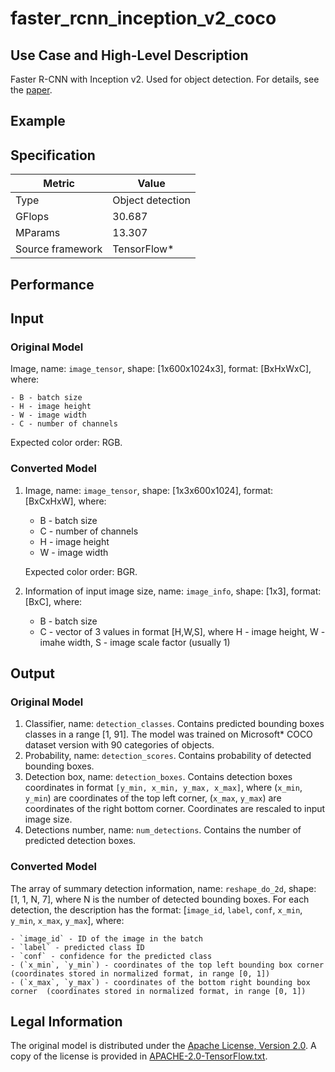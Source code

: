 # faster_rcnn_inception_v2_coco

## Use Case and High-Level Description

Faster R-CNN with Inception v2. Used for object detection. For details, see the [paper](https://arxiv.org/pdf/1506.01497v3.pdf).

## Example

## Specification

| Metric                          | Value                                     |
|---------------------------------|-------------------------------------------|
| Type                            | Object detection                          |
| GFlops                          | 30.687                                    |
| MParams                         | 13.307                                    |
| Source framework                | TensorFlow\*                              |

## Performance

## Input

### Original Model

Image, name: `image_tensor`, shape: [1x600x1024x3], format: [BxHxWxC],
   where:

    - B - batch size
    - H - image height
    - W - image width
    - C - number of channels

   Expected color order: RGB.

### Converted Model

1. Image, name: `image_tensor`, shape: [1x3x600x1024], format: [BxCxHxW],
   where:

    - B - batch size
    - C - number of channels
    - H - image height
    - W - image width

   Expected color order: BGR.

2. Information of input image size, name: `image_info`, shape: [1x3], format: [BxC],
   where:

    - B - batch size
    - C - vector of 3 values in format [H,W,S], where H - image height, W - imahe width, S - image scale factor (usually 1)

## Output

### Original Model

1. Classifier, name: `detection_classes`. Contains predicted bounding boxes classes in a range [1, 91]. The model was trained on Microsoft\* COCO dataset version with 90 categories of objects.
2. Probability, name: `detection_scores`. Contains probability of detected bounding boxes.
3. Detection box, name: `detection_boxes`. Contains detection boxes coordinates in format `[y_min, x_min, y_max, x_max]`, where (`x_min`, `y_min`)  are coordinates of the top left corner, (`x_max`, `y_max`) are coordinates of the right bottom corner. Coordinates are rescaled to input image size.
4. Detections number, name: `num_detections`. Contains the number of predicted detection boxes.

### Converted Model

The array of summary detection information, name: `reshape_do_2d`, shape: [1, 1, N, 7], where N is the number of detected
bounding boxes. For each detection, the description has the format:
[`image_id`, `label`, `conf`, `x_min`, `y_min`, `x_max`, `y_max`],
    where:

    - `image_id` - ID of the image in the batch
    - `label` - predicted class ID
    - `conf` - confidence for the predicted class
    - (`x_min`, `y_min`) - coordinates of the top left bounding box corner (coordinates stored in normalized format, in range [0, 1])
    - (`x_max`, `y_max`) - coordinates of the bottom right bounding box corner  (coordinates stored in normalized format, in range [0, 1])

## Legal Information

The original model is distributed under the
[Apache License, Version 2.0](https://raw.githubusercontent.com/tensorflow/models/master/LICENSE).
A copy of the license is provided in [APACHE-2.0-TensorFlow.txt](../licenses/APACHE-2.0-TensorFlow.txt).
